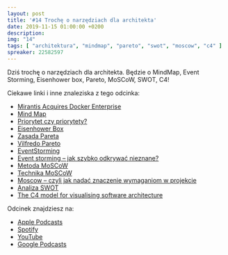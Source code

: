 ```yaml
---
layout: post
title: '#14 Trochę o narzędziach dla architekta'
date: 2019-11-15 01:00:00 +0200
description: 
img: "14"
tags: [ "architektura", "mindmap", "pareto", "swot", "moscow", "c4" ] 
spreaker: 22582597
---
```

Dziś trochę o narzędziach dla architekta. Będzie o MindMap, Event Storming, Eisenhower box, Pareto, MoSCoW, SWOT, C4!

Ciekawe linki i inne znaleziska z tego odcinka:

- [Mirantis Acquires Docker Enterprise](https://techcrunch.com/2019/11/13/mirantis-acquires-docker-enterprise/)
- [Mind Map](https://en.wikipedia.org/wiki/Mind_map)
- [Priorytet czy priorytety?](http://jaktopowiedziec.pl/priorytet-czy-priorytety/)
- [Eisenhower Box](https://jamesclear.com/eisenhower-box)
- [Zasada Pareta](https://pl.wikipedia.org/wiki/Zasada_Pareta)
- [Vilfredo Pareto](https://pl.wikipedia.org/wiki/Vilfredo_Pareto)
- [EventStorming](https://www.eventstorming.com/)
- [Event storming – jak szybko odkrywać nieznane?](https://radekmaziarka.pl/2018/12/06/event-storming-jak-szybko-odkrywac-nieznane/)
- [Metoda MoSCoW](https://pl.wikipedia.org/wiki/Metoda_MoSCoW)
- [Technika MoSCoW](https://mfiles.pl/pl/index.php/Technika_MoSCoW)
- [Moscow – czyli jak nadać znaczenie wymaganiom w projekcie](https://zarzadzam-projektami.pl/2017/07/14/921/)
- [Analiza SWOT](https://mfiles.pl/pl/index.php/Analiza_SWOT)
- [The C4 model for visualising software architecture](https://c4model.com/)

Odcinek znajdziesz na:

- [Apple Podcasts](https://podcasts.apple.com/pl/podcast/troch%C4%99-o-narz%C4%99dziach-dla-architekta/id1477067604?i=1000456869363&l=pl)
- [Spotify](https://open.spotify.com/episode/5VAwLqybf4Sok3K6lMVdW4)
- [YouTube](https://youtu.be/C3BEEd8jC9o)
- [Google Podcasts](https://podcasts.google.com/?feed=aHR0cHM6Ly9hbmNob3IuZm0vcy84NzIwMTBjL3BvZGNhc3QvcnNz&episode=YTBkYWMyN2ItYTM1Mi0wZmJlLWNkNTAtNjQ5MWYxZTAwZDFm)
